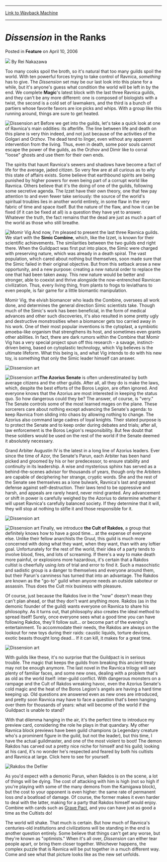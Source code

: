 
---
[Link to Wayback Machine](https://web.archive.org/web/20170702072716/http://magic.wizards.com/en/articles/archive/feature/dissension-ranks-2006-04-10)

[_metadata_:wayback_url]:- "http://magic.wizards.com/en/articles/archive/feature/dissension-ranks-2006-04-10"
[_metadata_:wayback_raw_url]:- "https://web.archive.org/web/20170702072716id_/http://magic.wizards.com/en/articles/archive/feature/dissension-ranks-2006-04-10"
[_metadata_:wayback_capture_timestamp]:- "2017-07-02 07:27:16+00:00"
[_metadata_:description]:- "Too many cooks spoil the broth, so it's natural that too many guilds spoil the world. With ten powerful forces trying to take control of Ravnica, something has to give. The Dissension set may be our last look into this plane for a while, but it's anyone's guess what condition the world will be left in by the end."
[_metadata_:generator]:- "Drupal 7 (http://drupal.org)"
[_metadata_:publish_date]:- "2006-04-10"
---


*Dissension* in the Ranks
=========================



 Posted in **Feature**
 on April 10, 2006 






![](https://media.magic.wizards.com/styles/auth_small/public/images/person/authorpic_reinakazawa.jpg)
By Rei Nakazawa











Too many cooks spoil the broth, so it's natural that too many guilds spoil the world. With ten powerful forces trying to take control of Ravnica, *something* has to give. The *Dissension* set may be our last look into this plane for a while, but it's anyone's guess what condition the world will be left in by the end. We complete **Magic**'s latest block with the last three Ravnica guilds, and they can't be any more different: one is composed of biologists with a twist, the second is a cold set of lawmakers, and the third is a bunch of partiers whose favorite favors are ice picks and whips. With a group like this running around, things are sure to get heated.

![Dissension art](https://media.magic.wizards.com/image_legacy_migration/magic/images/mtgcom/fcpics/features/326_1qwe.jpg) Before we get into the guilds, let's take a quick look at one of Ravnica's main oddities: its afterlife. The line between life and death on this plane is very thin indeed, and not just because of the activities of the Golgari and Orzhov. The dead tend to linger, even without any apparent intervention from the living. Thus, even in death, some poor souls cannot escape the power of the guilds, as the Orzhov and Dimir like to corral "loose" ghosts and use them for their own ends.

The spirits that haunt Ravnica's sewers and shadows have become a fact of life for the average, jaded citizen. So very few are at all curious as to *why* this state of affairs exists. Some believe that earthbound spirits are being punished by higher powers for even being part of a corrupt world like Ravnica. Others believe that it's the doing of one of the guilds, following some secretive agenda. The Izzet have their own theory, one that few pay attention to and even fewer take seriously: the source of the world's spiritual troubles lies in another world entirely, in some flaw in the very fabric of time and space itself. But the nature of the flaw, and how it can be fixed (if it can be fixed at all) is a question they have yet to answer. Whatever the truth, the fact remains that the dead are just as much a part of the world as those who still breathe.

![Momir Vig](https://media.magic.wizards.com/image_legacy_migration/magic/images/mtgcom/fcpics/features/326_2rty.jpg) And now, I'm pleased to present the last three Ravnica guilds. We start with the **Simic Combine**, which, like the Izzet, is known for their scientific achievements. The similarities between the two guilds end right there. When the Guildpact was first put into place, the Simic were charged with preserving nature, which was already in a death spiral. The vast population, which cared about nothing but themselves, soon made sure that the Simic failed in their original objective. But from this setback arose a new opportunity, and a new purpose: creating a *new* natural order to replace the one that had been taken away. This new nature would be better and stronger, able to coexist and thrive alongside the now-entrenched Ravnican civilization. Thus, every living thing, from plants to frogs to leviathans to even people, is fair game for a little biomantic manipulation.

Momir Vig, the elvish biomancer who leads the Combine, oversees all work done, and determines the general direction Simic scientists take. Though much of the Simic's work has been beneficial, in the form of medical advances and other such discoveries, it's also resulted in some pretty ugly and destructive monstrosities when a biomancer gets too carried away in his work. One of their most popular inventions is the cytoplast, a symbiotic amoeba-like organism that strengthens its host, and sometimes even grants other abilities. In fact, there are dark rumors within the Combine that Momir Vig has a very special project spun off this research - a savage, instinct-driven being, based on cytoplastic technology, which Vig believes is the ultimate lifeform. What this being is, and what Vig intends to do with his new toy, is something that only the Simic leader himself can answer.

![Dissension art](https://media.magic.wizards.com/image_legacy_migration/magic/images/mtgcom/fcpics/features/326_3asd.jpg)

![Dissension art](https://media.magic.wizards.com/image_legacy_migration/magic/images/mtgcom/fcpics/features/326_4fgh.jpg)**The Azorius Senate** is often underestimated by both average citizens and the other guilds. After all, all they do is make the laws, which, despite the best efforts of the Boros Legion, are often ignored. And everyone knows that the Azorius are most interested in keeping the status quo. So how dangerous could they be? The answer, of course, is "very." The Senate controls some of the most learned mages on the plane. These sorcerers care about nothing except advancing the Senate's agenda: to keep Ravnica from sliding into chaos by allowing nothing to change. The Azorius also command large cadres of loyal knights. Their stated purpose is to protect the Senate and to keep order during debates and trials; after all, law enforcement is the Boros Legion's responsibility. But few doubt that these soldiers would be used on the rest of the world if the Senate deemed it absolutely necessary.

Grand Arbiter Augustin IV is the latest in a long line of Azorius leaders. Ever since the time of Azor, the Senate's Parun, each Arbiter has been hand picked and groomed by his or her predecessor, to ensure stability and continuity in its leadership. A wise and mysterious sphinx has served as a behind-the-scenes advisor for thousands of years, though only the Arbiters are capable of deciphering her strange, cryptic words. She and the rest of the Senate see themselves as a lone bulwark, Ravnica's last and greatest defense against self-destruction. Their laws tend to be oppressive and harsh, and appeals are rarely heard, never mind granted. Any advancement or shift in power is carefully weighed by the Azorius to determine whether it will upset Ravnica's carefully balanced society. If they determine that it will, they will stop at nothing to stifle it and those responsible for it.

![Dissension art](https://media.magic.wizards.com/image_legacy_migration/magic/images/mtgcom/fcpics/features/326_5zxc.jpg)

![Dissension art](https://media.magic.wizards.com/image_legacy_migration/magic/images/mtgcom/fcpics/features/326_6vbn.jpg) Finally, we introduce **the Cult of Rakdos**, a group that definitely knows how to have a good time... at the expense of everyone else. Unlike their fellow anarchists the Gruul, this guild is much more concerned with doing what they want, when they want, than with any loftier goal. Unfortunately for the rest of the world, their idea of a party tends to involve blood, fires, and lots of screaming. If there's a way to make death more painful, or explosions more hazardous, it's certain that a Rakdos cultist is cheerfully using *lots* of trial and error to find it. Such a masochistic and sadistic group is a danger to themselves and everyone around them, but their Parun's canniness has turned that into an advantage. The Rakdos are known as the "go-to" guild when anyone needs an outside saboteur or assassin. Thus does the Cult mix business with pleasure.

Of course, just because the Rakdos live in the "now" doesn't mean they can't plan ahead, or that they don't want anything more. Rakdos (as in the demonic founder of the guild) wants everyone on Ravnica to share his philosophy. As it turns out, that philosophy also creates the ideal method to spread itself! Surely, once everyone sees what a good time you can have following Rakdos, they'll follow suit… or become part of the evening's entertainment. To accommodate their needs, the Rakdos are always on the lookout for new toys during their raids: caustic liquids, torture devices, exotic beasts thought long dead… If it can kill, it makes for a great time.

![Dissension art](https://media.magic.wizards.com/image_legacy_migration/magic/images/mtgcom/fcpics/features/326_7iop.jpg)

With guilds like these, it's no surprise that the Guildpact is in serious trouble. The magic that keeps the guilds from breaking this ancient treaty may not be enough anymore. The last novel in the Ravnica trilogy will see plenty of familiar faces, and some new ones, dealing with a problem that's as old as the world itself: inter-guild conflict. With dangerous monsters on a rampage and the Cult of Rakdos wreaking havoc, even the Azorius Senate's cold magic and the heat of the Boros Legion's angels are having a hard time keeping up. Old questions are answered even as new ones are introduced, and pretty soon Ravnica may have to face a question that's been hanging over them for thousands of years: what will become of the world if the Guildpact is unable to stand?

With that dilemma hanging in the air, it's the perfect time to introduce my preview card, considering the role he plays in that quandary. My other Ravnica block previews have been guild champions (a Legendary creature who's a prominent figure in the guild, but not the leader), but this time, I have the actual guildmaster, and one of the most violent to boot! The demon Rakdos has carved out a pretty nice niche for himself and his guild; looking at his card, it's no wonder he's respected and feared by both his cultists and Ravnica at large. Click here to see for yourself.

![Rakdos the Defiler](https://media.magic.wizards.com/image_legacy_migration/magic/images/mtgcom/fcpics/features/326_rakdos_7657188.jpg)


As you'd expect with a demonic Parun, when Rakdos is on the scene, a lot of things will be dying. The cost of attacking with him is high (not so high if you're playing with some of the many demons from the Kamigawa block), but the cost to your opponent is even higher: the same rate of permanent loss *and* a boatload of damage. Of course, the former makes it even harder to deal with the latter, making for a party that Rakdos himself would enjoy. Combine with cards such as [Grave Pact](http://gatherer.wizards.com/Pages/Card/Details.aspx?name=Grave+Pact), and you can have just as good a time as the Cultists do!

The world will shake. That much is certain. But how much of Ravnica's centuries-old institutions and civilizations will be standing in the end is another question entirely. Some believe that things can't get any worse, but they're known as "optimists." When it's all over, *Dissension* can either tear people apart, or bring them closer together. Whichever happens, the complex puzzle that is Ravnica will be put together in a much different way. Come and see what that picture looks like as the new set unfolds. 







